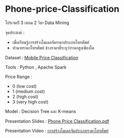 # Phone-price-Classification
โปรเจคปี 3 เทอม 2 วิชา Data Mining

จุดประสงค์ :
- เพื่อเรียนรู้การสร้างโมเดลจัดราคาประเภทโทรศัพท์
- ทำนายราคาโทรศัพท์ ช่วงราคาที่ระบุว่าราคาสูงเพียงใด

Dataset : [Mobile Price Classification](https://www.kaggle.com/datasets/iabhishekofficial/mobile-price-classification)

Tools : Python , Apache Spark

Price Range : 
- 0 (low cost)
- 1 (medium cost)
- 2 (high cost)
- 3 (very high cost)

Model : Decision Tree และ K-means

Presentation Slides : [Phone Price Classification.pdf](https://github.com/jameVee/Phone-price-Classification/blob/2f137e2494c03b502f0a242bb7fa3d06496d4b87/Phone%20Price%20Classification.pdf)

Presentation Video : [การสร้างโมเดลจัดประเภทราคาโทรศัพท์](https://www.youtube.com/watch?v=E_D_AETji54)
